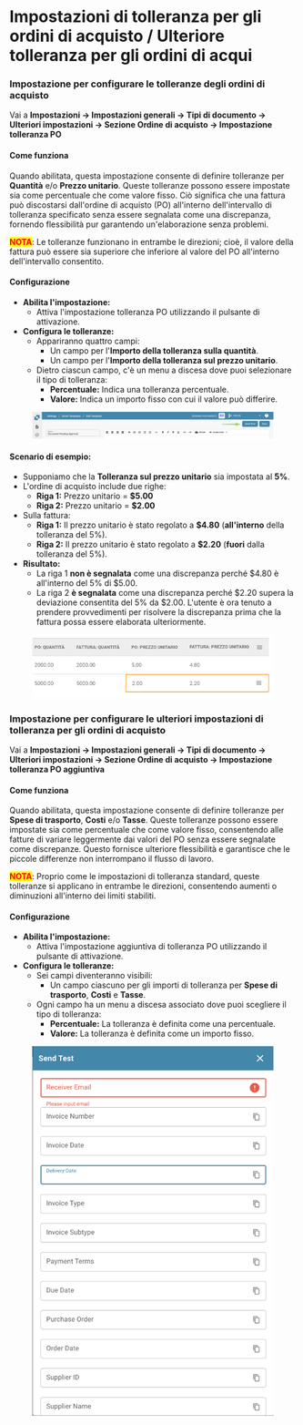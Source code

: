 # Impostazioni di tolleranza per gli ordini di acquisto / Ulteriore tolleranza per gli ordini di acqui

### **Impostazione per configurare le tolleranze degli ordini di acquisto**

Vai a **Impostazioni → Impostazioni generali → Tipi di documento → Ulteriori impostazioni → Sezione Ordine di acquisto → Impostazione tolleranza PO**

#### **Come funziona**

Quando abilitata, questa impostazione consente di definire tolleranze per **Quantità** e/o **Prezzo unitario**. Queste tolleranze possono essere impostate sia come percentuale che come valore fisso. Ciò significa che una fattura può discostarsi dall'ordine di acquisto (PO) all'interno dell'intervallo di tolleranza specificato senza essere segnalata come una discrepanza, fornendo flessibilità pur garantendo un'elaborazione senza problemi.

<mark style="color:red;">**NOTA**</mark>: Le tolleranze funzionano in entrambe le direzioni; cioè, il valore della fattura può essere sia superiore che inferiore al valore del PO all'interno dell'intervallo consentito.

#### **Configurazione**

* **Abilita l'impostazione:**
  * Attiva l'impostazione tolleranza PO utilizzando il pulsante di attivazione.
* **Configura le tolleranze:**
  * Appariranno quattro campi:
    * Un campo per l'**Importo della tolleranza sulla quantità**.
    * Un campo per l'**Importo della tolleranza sul prezzo unitario**.
  * Dietro ciascun campo, c'è un menu a discesa dove puoi selezionare il tipo di tolleranza:
    * **Percentuale:** Indica una tolleranza percentuale.
    * **Valore:** Indica un importo fisso con cui il valore può differire.

<figure><img src="../../../../../../.gitbook/assets/image (5).png" alt=""><figcaption></figcaption></figure>

#### **Scenario di esempio:**

* Supponiamo che la **Tolleranza sul prezzo unitario** sia impostata al **5%**.
* L'ordine di acquisto include due righe:
  * **Riga 1:** Prezzo unitario = **$5.00**
  * **Riga 2:** Prezzo unitario = **$2.00**
* Sulla fattura:
  * **Riga 1:** Il prezzo unitario è stato regolato a **$4.80** (**all'interno** della tolleranza del 5%).
  * **Riga 2:** Il prezzo unitario è stato regolato a **$2.20** (**fuori** dalla tolleranza del 5%).
* **Risultato:**
  * La riga 1 **non è segnalata** come una discrepanza perché $4.80 è all'interno del 5% di $5.00.
  * La riga 2 **è segnalata** come una discrepanza perché $2.20 supera la deviazione consentita del 5% da $2.00. L'utente è ora tenuto a prendere provvedimenti per risolvere la discrepanza prima che la fattura possa essere elaborata ulteriormente.

<figure><img src="../../../../../../.gitbook/assets/iScreen Shoter - Google Chrome - 250207102531 (1).jpg" alt=""><figcaption></figcaption></figure>

### Impostazione per configurare le ulteriori impostazioni di tolleranza per gli ordini di acquisto

Vai a **Impostazioni → Impostazioni generali → Tipi di documento → Ulteriori impostazioni → Sezione Ordine di acquisto → Impostazione tolleranza PO aggiuntiva**

#### **Come funziona**

Quando abilitata, questa impostazione consente di definire tolleranze per **Spese di trasporto**, **Costi** e/o **Tasse**. Queste tolleranze possono essere impostate sia come percentuale che come valore fisso, consentendo alle fatture di variare leggermente dai valori del PO senza essere segnalate come discrepanze. Questo fornisce ulteriore flessibilità e garantisce che le piccole differenze non interrompano il flusso di lavoro.

<mark style="color:red;">**NOTA**</mark>: Proprio come le impostazioni di tolleranza standard, queste tolleranze si applicano in entrambe le direzioni, consentendo aumenti o diminuzioni all'interno dei limiti stabiliti.

#### **Configurazione**

* **Abilita l'impostazione:**
  * Attiva l'impostazione aggiuntiva di tolleranza PO utilizzando il pulsante di attivazione.
* **Configura le tolleranze:**
  * Sei campi diventeranno visibili:
    * Un campo ciascuno per gli importi di tolleranza per **Spese di trasporto**, **Costi** e **Tasse**.
  * Ogni campo ha un menu a discesa associato dove puoi scegliere il tipo di tolleranza:
    * **Percentuale:** La tolleranza è definita come una percentuale.
    * **Valore:** La tolleranza è definita come un importo fisso.

<figure><img src="../../../../../../.gitbook/assets/image (6).png" alt=""><figcaption></figcaption></figure>
